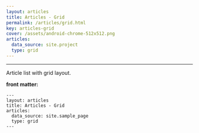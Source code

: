 ```yaml
---
layout: articles
title: Articles - Grid
permalink: /articles/grid.html
key: articles-grid
cover: /assets/android-chrome-512x512.png
articles:
  data_source: site.project
  type: grid
---
```


<div class="article__content" markdown="1">

---

Article list with grid layout.

<!--more-->

**front matter:**

    ---
    layout: articles
    title: Articles - Grid
    articles:
      data_source: site.sample_page
      type: grid
    ---

</div>
